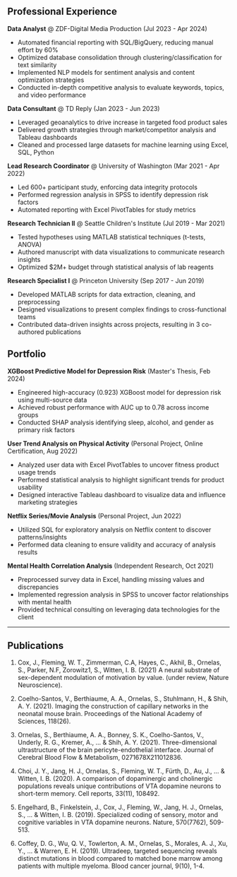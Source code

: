 ## Professional Experience

**Data Analyst** @ ZDF-Digital Media Production (Jul 2023 - Apr 2024)
- Automated financial reporting with SQL/BigQuery, reducing manual effort by 60%  
- Optimized database consolidation through clustering/classification for text similarity  
- Implemented NLP models for sentiment analysis and content optimization strategies
- Conducted in-depth competitive analysis to evaluate keywords, topics, and video performance

**Data Consultant** @ TD Reply (Jan 2023 - Jun 2023)  
- Leveraged geoanalytics to drive increase in targeted food product sales
- Delivered growth strategies through market/competitor analysis and Tableau dashboards
- Cleaned and processed large datasets for machine learning using Excel, SQL, Python

**Lead Research Coordinator** @ University of Washington (Mar 2021 - Apr 2022)
- Led 600+ participant study, enforcing data integrity protocols 
- Performed regression analysis in SPSS to identify depression risk factors
- Automated reporting with Excel PivotTables for study metrics

**Research Technician II** @ Seattle Children's Institute (Jul 2019 - Mar 2021)  
- Tested hypotheses using MATLAB statistical techniques (t-tests, ANOVA)
- Authored manuscript with data visualizations to communicate research insights
- Optimized $2M+ budget through statistical analysis of lab reagents

**Research Specialist I** @ Princeton University (Sep 2017 - Jun 2019)
- Developed MATLAB scripts for data extraction, cleaning, and preprocessing
- Designed visualizations to present complex findings to cross-functional teams  
- Contributed data-driven insights across projects, resulting in 3 co-authored publications




## Portfolio

**XGBoost Predictive Model for Depression Risk** (Master's Thesis, Feb 2024)
- Engineered high-accuracy (0.923) XGBoost model for depression risk using multi-source data
- Achieved robust performance with AUC up to 0.78 across income groups
- Conducted SHAP analysis identifying sleep, alcohol, and gender as primary risk factors

**User Trend Analysis on Physical Activity** (Personal Project, Online Certification, Aug 2022)  
- Analyzed user data with Excel PivotTables to uncover fitness product usage trends
- Performed statistical analysis to highlight significant trends for product usability
- Designed interactive Tableau dashboard to visualize data and influence marketing strategies

**Netflix Series/Movie Analysis** (Personal Project, Jun 2022)
- Utilized SQL for exploratory analysis on Netflix content to discover patterns/insights
- Performed data cleaning to ensure validity and accuracy of analysis results

**Mental Health Correlation Analysis** (Independent Research, Oct 2021)
- Preprocessed survey data in Excel, handling missing values and discrepancies  
- Implemented regression analysis in SPSS to uncover factor relationships with mental health
- Provided technical consulting on leveraging data technologies for the client


---
## Publications
1. Cox, J., Fleming, W. T., Zimmerman, C.A, Hayes, C., Akhil, B., Ornelas, S., Parker, N.F, Zorowitz1, S., Witten, I. B. (2021) A neural substrate of sex-dependent modulation of motivation by value. (under review, Nature Neuroscience).

2. Coelho-Santos, V., Berthiaume, A. A., Ornelas, S., Stuhlmann, H., & Shih, A. Y. (2021). Imaging the construction of capillary networks in the neonatal mouse brain. Proceedings of the National Academy of Sciences, 118(26).

3. Ornelas, S., Berthiaume, A. A., Bonney, S. K., Coelho-Santos, V., Underly, R. G., Kremer, A., ... & Shih, A. Y. (2021). Three-dimensional ultrastructure of the brain pericyte-endothelial interface. Journal of Cerebral Blood Flow & Metabolism, 0271678X211012836.

4. Choi, J. Y., Jang, H. J., Ornelas, S., Fleming, W. T., Fürth, D., Au, J., ... & Witten, I. B. (2020). A comparison of dopaminergic and cholinergic populations reveals unique contributions of VTA dopamine neurons to short-term memory. Cell reports, 33(11), 108492.

5. Engelhard, B., Finkelstein, J., Cox, J., Fleming, W., Jang, H. J., Ornelas, S., ... & Witten, I. B. (2019). Specialized coding of sensory, motor and cognitive variables in VTA dopamine neurons. Nature, 570(7762), 509-513.

6. Coffey, D. G., Wu, Q. V., Towlerton, A. M., Ornelas, S., Morales, A. J., Xu, Y., ... & Warren, E. H. (2019). Ultradeep, targeted sequencing reveals distinct mutations in blood compared to matched bone marrow among patients with multiple myeloma. Blood cancer journal, 9(10), 1-4.


